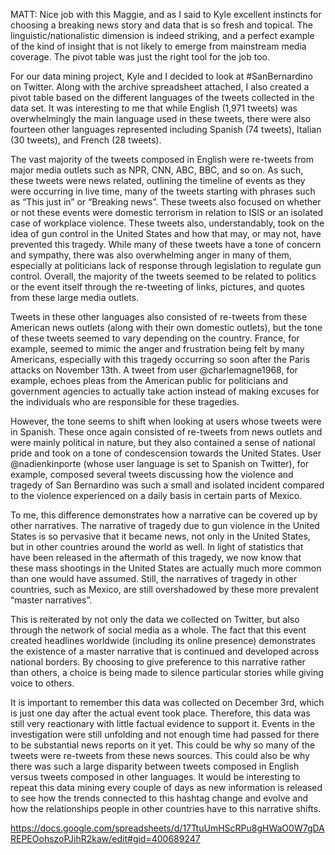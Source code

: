 MATT: Nice job with this Maggie, and as I said to Kyle excellent instincts for choosing a breaking news story and data that is so fresh and topical. The linguistic/nationalistic dimension is indeed striking, and a perfect example of the kind of insight that is not likely to emerge from mainstream media coverage. The pivot table was just the right tool for the job too.


  For our data mining project, Kyle and I decided to look at #SanBernardino on Twitter. Along with the archive spreadsheet attached, I also created a pivot table based on the different languages of the tweets collected in the data set. It was interesting to me that while English (1,971 tweets) was overwhelmingly the main language used in these tweets, there were also fourteen other languages represented including Spanish (74 tweets), Italian (30 tweets), and French (28 tweets).
  
The vast majority of the tweets composed in English were re-tweets from major media outlets such as NPR, CNN, ABC, BBC, and so on. As such, these tweets were news related, outlining the timeline of events as they were occurring in live time, many of the tweets starting with phrases such as “This just in” or “Breaking news”. These tweets also focused on whether or not these events were domestic terrorism in relation to ISIS or an isolated case of workplace violence. These tweets also, understandably, took on the idea of gun control in the United States and how that may, or may not, have prevented this tragedy. While many of these tweets have a tone of concern and sympathy, there was also overwhelming anger in many of them, especially at politicians lack of response through legislation to regulate gun control. Overall, the majority of the tweets seemed to be related to politics or the event itself through the re-tweeting of links, pictures, and quotes from these large media outlets.
	
  Tweets in these other languages also consisted of re-tweets from these American news outlets (along with their own domestic outlets), but the tone of these tweets seemed to vary depending on the country. France, for example, seemed to mimic the anger and frustration being felt by many Americans, especially with this tragedy occurring so soon after the Paris attacks on November 13th. A tweet from user @charlemagne1968, for example, echoes pleas from the American public for politicians and government agencies to actually take action instead of making excuses for the individuals who are responsible for these tragedies.
  
  However, the tone seems to shift when looking at users whose tweets were in Spanish. These once again consisted of re-tweets from news outlets and were mainly political in nature, but they also contained a sense of national pride and took on a tone of condescension towards the United States. User @nadienkinporte (whose user language is set to Spanish on Twitter), for example, composed several tweets discussing how the violence and tragedy of San Bernardino was such a small and isolated incident compared to the violence experienced on a daily basis in certain parts of Mexico.
  
  To me, this difference demonstrates how a narrative can be covered up by other narratives. The narrative of tragedy due to gun violence in the United States is so pervasive that it became news, not only in the United States, but in other countries around the world as well. In light of statistics that have been released in the aftermath of this tragedy, we now know that these mass shootings in the United States are actually much more common than one would have assumed. Still, the narratives of tragedy in other countries, such as Mexico, are still overshadowed by these more prevalent “master narratives”. 
  
  This is reiterated by not only the data we collected on Twitter, but also through the network of social media as a whole. The fact that this event created headlines worldwide (including its online presence) demonstrates the existence of a master narrative that is continued and developed across national borders. By choosing to give preference to this narrative rather than others, a choice is being made to silence particular stories while giving voice to others.
  
  It is important to remember this data was collected on December 3rd, which is just one day after the actual event took place. Therefore, this data was still very reactionary with little factual evidence to support it. Events in the investigation were still unfolding and not enough time had passed for there to be substantial news reports on it yet. This could be why so many of the tweets were re-tweets from these news sources. This could also be why there was such a large disparity between tweets composed in English versus tweets composed in other languages. It would be interesting to repeat this data mining every couple of days as new information is released to see how the trends connected to this hashtag change and evolve and how the relationships people in other countries have to this narrative shifts.
  
 https://docs.google.com/spreadsheets/d/17TtuUmHScRPu8gHWaO0W7gDAREPEOohszoPJihR2kaw/edit#gid=400689247
